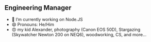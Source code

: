 ## Engineering Manager

- 🔭 I’m currently working on Node.JS
- 😄 Pronouns: He/Him
- 😍 my kid Alexander, photography (Canon EOS 50D), Stargazing (Skywatcher Newton 200 on NEQ6), woodworking, CS, and more...
